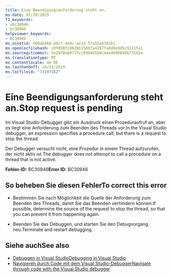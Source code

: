 ```yaml
---
title: Eine Beendigungsanforderung steht an.
ms.date: 07/20/2015
f1_keywords:
- vbc30946
- bc30946
helpviewer_keywords:
- BC30946
ms.assetid: 560ab468-d8cf-4e9c-ae13-57a55e83d2b1
ms.openlocfilehash: c0f898f2d626b15807a4257fa0d0e9d5c91715a1
ms.sourcegitcommit: 5a28f8eb071fcc09b045b0c4ae4b96898673192e
ms.translationtype: MT
ms.contentlocale: de-DE
ms.lasthandoff: 10/31/2019
ms.locfileid: "73197162"
---
```

# <a name="stop-request-is-pending"></a><span data-ttu-id="5cb9d-102">Eine Beendigungsanforderung steht an.</span><span class="sxs-lookup"><span data-stu-id="5cb9d-102">Stop request is pending</span></span>
<span data-ttu-id="5cb9d-103">Im Visual Studio-Debugger gibt ein Ausdruck einen Prozeduraufruf an, aber es liegt eine Anforderung zum Beenden des Threads vor.</span><span class="sxs-lookup"><span data-stu-id="5cb9d-103">In the Visual Studio debugger, an expression specifies a procedure call, but there is a request to stop the thread.</span></span>  
  
 <span data-ttu-id="5cb9d-104">Der Debugger versucht nicht, eine Prozedur in einem Thread aufzurufen, der nicht aktiv ist.</span><span class="sxs-lookup"><span data-stu-id="5cb9d-104">The debugger does not attempt to call a procedure on a thread that is not active.</span></span>  
  
 <span data-ttu-id="5cb9d-105">**Fehler-ID:** BC30946</span><span class="sxs-lookup"><span data-stu-id="5cb9d-105">**Error ID:** BC30946</span></span>  
  
## <a name="to-correct-this-error"></a><span data-ttu-id="5cb9d-106">So beheben Sie diesen Fehler</span><span class="sxs-lookup"><span data-stu-id="5cb9d-106">To correct this error</span></span>  
  
- <span data-ttu-id="5cb9d-107">Bestimmen Sie nach Möglichkeit die Quelle der Anforderung zum Beenden des Threads, damit Sie das Beenden verhindern können.</span><span class="sxs-lookup"><span data-stu-id="5cb9d-107">If possible, determine the source of the request to stop the thread, so that you can prevent it from happening again.</span></span>  
  
- <span data-ttu-id="5cb9d-108">Beenden Sie das Debuggen, und starten Sie den Debugvorgang neu.</span><span class="sxs-lookup"><span data-stu-id="5cb9d-108">Terminate and restart debugging.</span></span>  
  
## <a name="see-also"></a><span data-ttu-id="5cb9d-109">Siehe auch</span><span class="sxs-lookup"><span data-stu-id="5cb9d-109">See also</span></span>

- [<span data-ttu-id="5cb9d-110">Debuggen in Visual Studio</span><span class="sxs-lookup"><span data-stu-id="5cb9d-110">Debugging in Visual Studio</span></span>](/visualstudio/debugger/debugger-feature-tour)
- [<span data-ttu-id="5cb9d-111">Navigieren durch Code mit dem Visual Studio-Debugger</span><span class="sxs-lookup"><span data-stu-id="5cb9d-111">Navigate through code with the Visual Studio debugger</span></span>](/visualstudio/debugger/navigating-through-code-with-the-debugger)
